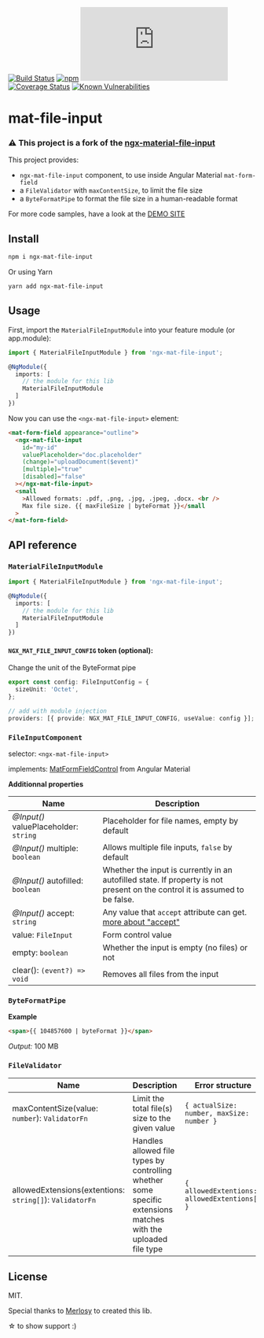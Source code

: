 [![Build Status](https://travis-ci.org/merlosy/ngx-material-file-input.svg?branch=master)](https://travis-ci.org/merlosy/ngx-material-file-input)
[![npm](https://img.shields.io/npm/dt/ngx-material-file-input.svg)](https://www.npmjs.com/package/ngx-material-file-input)
[![](http://img.badgesize.io/https://unpkg.com/ngx-material-file-input@latest/bundles/ngx-material-file-input.umd.min.js?label=full%20size%20as%20min.js&compression=gzip&style=square&color=02adff)](https://www.npmjs.com/package/ngx-material-file-input)
[![Coverage Status](https://coveralls.io/repos/github/merlosy/ngx-material-file-input/badge.svg)](https://coveralls.io/github/merlosy/ngx-material-file-input)
[![Known Vulnerabilities](https://snyk.io/test/github/merlosy/ngx-material-file-input/badge.svg)](https://snyk.io/test/github/merlosy/ngx-material-file-input)

# mat-file-input

### :warning: This project is a fork of the [ngx-material-file-input](https://github.com/merlosy/ngx-material-file-input)

This project provides:

- `ngx-mat-file-input` component, to use inside Angular Material `mat-form-field`
- a `FileValidator` with `maxContentSize`, to limit the file size
- a `ByteFormatPipe` to format the file size in a human-readable format

For more code samples, have a look at the [DEMO SITE](https://merlosy.github.io/ngx-material-file-input)

## Install

```bash
npm i ngx-mat-file-input
```

Or using Yarn

```bash
yarn add ngx-mat-file-input
```

## Usage

First, import the `MaterialFileInputModule` into your feature module (or app.module):

```ts
import { MaterialFileInputModule } from 'ngx-mat-file-input';

@NgModule({
  imports: [
    // the module for this lib
    MaterialFileInputModule
  ]
})
```

Now you can use the `<ngx-mat-file-input>` element:

```html
<mat-form-field appearance="outline">
  <ngx-mat-file-input
    id="my-id"
    valuePlaceholder="doc.placeholder"
    (change)="uploadDocument($event)"
    [multiple]="true"
    [disabled]="false"
  ></ngx-mat-file-input>
  <small
    >Allowed formats: .pdf, .png, .jpg, .jpeg, .docx. <br />
    Max file size. {{ maxFileSize | byteFormat }}</small
  >
</mat-form-field>
```

## API reference

### `MaterialFileInputModule`

```ts
import { MaterialFileInputModule } from 'ngx-mat-file-input';

@NgModule({
  imports: [
    // the module for this lib
    MaterialFileInputModule
  ]
})
```

#### `NGX_MAT_FILE_INPUT_CONFIG` token (optional):

Change the unit of the ByteFormat pipe

```ts
export const config: FileInputConfig = {
  sizeUnit: 'Octet',
};

// add with module injection
providers: [{ provide: NGX_MAT_FILE_INPUT_CONFIG, useValue: config }];
```

### `FileInputComponent`

selector: `<ngx-mat-file-input>`

implements: [MatFormFieldControl](https://material.angular.io/components/form-field/api#MatFormFieldControl)<FileInput> from Angular Material

**Additionnal properties**

| Name                                  | Description                                                                                                                 |
| ------------------------------------- | --------------------------------------------------------------------------------------------------------------------------- |
| _@Input()_ valuePlaceholder: `string` | Placeholder for file names, empty by default                                                                                |
| _@Input()_ multiple: `boolean`        | Allows multiple file inputs, `false` by default                                                                             |
| _@Input()_ autofilled: `boolean`      | Whether the input is currently in an autofilled state. If property is not present on the control it is assumed to be false. |
| _@Input()_ accept: `string`           | Any value that `accept` attribute can get. [more about "accept"](https://www.w3schools.com/tags/att_input_accept.asp)       |
| value: `FileInput`                    | Form control value                                                                                                          |
| empty: `boolean`                      | Whether the input is empty (no files) or not                                                                                |
| clear(): `(event?) => void`           | Removes all files from the input                                                                                            |

### `ByteFormatPipe`

**Example**

```html
<span>{{ 104857600 | byteFormat }}</span>
```

_Output:_ 100 MB

### `FileValidator`

| Name                                                     | Description                                                                                                    | Error structure                              |
| -------------------------------------------------------- | -------------------------------------------------------------------------------------------------------------- | -------------------------------------------- |
| maxContentSize(value: `number`): `ValidatorFn`           | Limit the total file(s) size to the given value                                                                | `{ actualSize: number, maxSize: number }`    |
| allowedExtensions(extentions: `string[]`): `ValidatorFn` | Handles allowed file types by controlling whether some specific extensions matches with the uploaded file type | `{ allowedExtentions: allowedExtentions[] }` |

## License

MIT.

Special thanks to [Merlosy](https://github.com/merlosy) to created this lib.

&star; to show support :)
